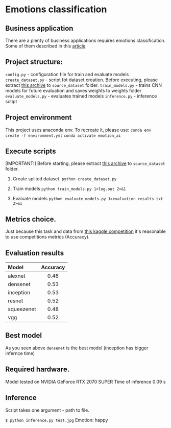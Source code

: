 # Emotions classification

## Business application
There are a plenty of business applications requires emotions classification.
Some of them described in this [article](https://rb.ru/longread/emotion-ai/)

## Project structure:

`config.py` - configuration file for train and evaluate models
`create_dataset.py` - script fot dataset creation. Before executing, please extract [this archive](https://drive.google.com/file/d/1TG9P5B2k3eTbC4XDxDmEc07dyAORPC16/view?usp=sharing) to `source_dataset` folder.
`train_models.py` - trains CNN models for future evaluation and saves weights to weights folder
`evaluate_models.py` - evaluates trained models
`inference.py` - inference sctipt

## Project environment

This project uses anaconda env.
To recreate it, please use:
`conda env create -f environment.yml`
`conda activate emotion_ai`

## Execute scripts

\[IMPORTANT!\] Before starting, please extract [this archive](https://drive.google.com/file/d/1TG9P5B2k3eTbC4XDxDmEc07dyAORPC16/view?usp=sharing) to `source_dataset` folder.

1. Create splited dataset.
`python create_dataset.py`

2. Train models
`python train_models.py 1>log.out 2>&1`

3. Evaluate models
`python evaluate_models.py 1>evaluation_results.txt 2>&1`

## Metrics choice.
Just because this task and data from [this kaggle competition](https://www.kaggle.com/competitions/skillbox-computer-vision-project/overview) it's reasonable to use competitions metrics (Accuracy). 

## Evaluation results

|  Model      |  Accuracy  |
|  :---       |  :----:    |
|  alexnet    |  0.46      |
|  densenet   |  0.53      |
|  inception  |  0.53      |
|  resnet     |  0.52      |
|  squeezenet |  0.48      |
|  vgg        |  0.52      |

## Best model
As you seen above `densenet` is the best model (inception has bigger infernce time)

## Required hardware.
Model tested on NVIDIA GeForce RTX 2070 SUPER
Time of inference 0.09 s

## Inference
Script takes one argument - path to file.

`$ python inference.py test.jpg`
Emotion: happy




